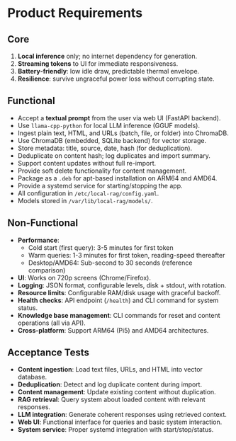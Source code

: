 # Product Requirements

## Core

1. **Local inference** only; no internet dependency for generation.
2. **Streaming tokens** to UI for immediate responsiveness.
3. **Battery‑friendly**: low idle draw, predictable thermal envelope.
4. **Resilience**: survive ungraceful power loss without corrupting state.

## Functional

- Accept a **textual prompt** from the user via web UI (FastAPI backend).
- Use `llama-cpp-python` for local LLM inference (GGUF models).
- Ingest plain text, HTML, and URLs (batch, file, or folder) into ChromaDB.
- Use ChromaDB (embedded, SQLite backend) for vector storage.
- Store metadata: title, source, date, hash (for deduplication).
- Deduplicate on content hash; log duplicates and import summary.
- Support content updates without full re-import.
- Provide soft delete functionality for content management.
- Package as a `.deb` for apt-based installation on ARM64 and AMD64.
- Provide a systemd service for starting/stopping the app.
- All configuration in `/etc/local-rag/config.yaml`.
- Models stored in `/var/lib/local-rag/models/`.

## Non-Functional

- **Performance**:
  - Cold start (first query): 3-5 minutes for first token
  - Warm queries: 1-3 minutes for first token, reading-speed thereafter
  - Desktop/AMD64: Sub-second to 30 seconds (reference comparison)
- **UI**: Works on 720p screens (Chrome/Firefox).
- **Logging**: JSON format, configurable levels, disk + stdout, with rotation.
- **Resource limits**: Configurable RAM/disk usage with graceful backoff.
- **Health checks**: API endpoint (`/health`) and CLI command for system status.
- **Knowledge base management**: CLI commands for reset and content operations (all via API).
- **Cross-platform**: Support ARM64 (Pi5) and AMD64 architectures.

## Acceptance Tests

- **Content ingestion**: Load text files, URLs, and HTML into vector database.
- **Deduplication**: Detect and log duplicate content during import.
- **Content management**: Update existing content without duplication.
- **RAG retrieval**: Query system about loaded content with relevant responses.
- **LLM integration**: Generate coherent responses using retrieved context.
- **Web UI**: Functional interface for queries and basic system interaction.
- **System service**: Proper systemd integration with start/stop/status.
